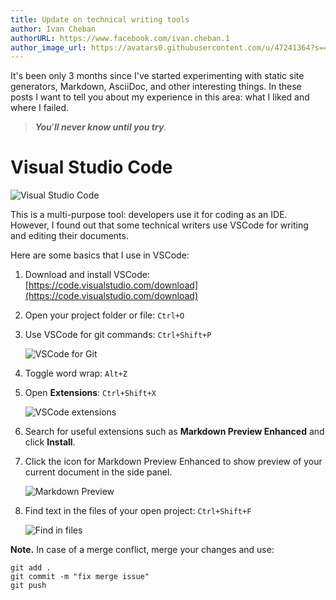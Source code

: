 ```yaml
---
title: Update on technical writing tools
author: Ivan Cheban
authorURL: https://www.facebook.com/ivan.cheban.1
author_image_url: https://avatars0.githubusercontent.com/u/47241364?s=400&u=d762d634c92ea377d1fb6b29bf2ed09eed00259e&v=4
---
```


It's been only 3 months since I've started experimenting with static site generators, Markdown, AsciiDoc, and other interesting things. In these posts I want to tell you about my experience in this area: what I liked and where I failed.

<!--truncate-->

> **_You_**'**_ll never know until you try_**.

# Visual Studio Code

![Visual Studio Code](/img/vscode.png)

This is a multi-purpose tool: developers use it for coding as an IDE. However, I found out that some technical writers use VSCode for writing and editing their documents.

Here are some basics that I use in VSCode:

1. Download and install VSCode:  
   [https://code.visualstudio.com/download](https://code.visualstudio.com/download)
2. Open your project folder or file: `Ctrl+O`
3. Use VSCode for git commands: `Ctrl+Shift+P`

   ![VSCode for Git](/img/vscode-git.png)

4. Toggle word wrap: `Alt+Z`
5. Open **Extensions**: `Ctrl+Shift+X`

   ![VSCode extensions](/img/vscode-extensions.png)

6. Search for useful extensions such as **Markdown Preview Enhanced** and click **Install**.
7. Click the icon for Markdown Preview Enhanced to show preview of your current document in the side panel.

   ![Markdown Preview](/img/markdown-preview.png)

8. Find text in the files of your open project: `Ctrl+Shift+F`

   ![Find in files](/img/find-in-files.png)

**Note.** In case of a merge conflict, merge your changes and use:

```
git add .
git commit -m "fix merge issue"
git push
```